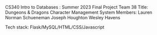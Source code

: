 CS340 Intro to Databases : Summer 2023 Final Project
Team 38
Title: Dungeons & Dragons Character Management System
Members:
Lauren Norman Schueneman
Joseph Houghton
Wesley Havens

Tech stack:
Flask/MySQL/HTML/CSS/Javascript
